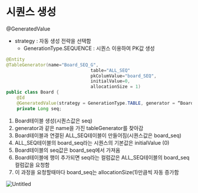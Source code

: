 # 시퀀스 생성

@GeneratedValue

- strategy : 자동 생성 전략을 선택함
    - GenerationType.SEQUENCE : 시퀀스 이용하여 PK값 생성

```java
@Entity
@TableGenerator(name="Board_SEQ_G",
								table="ALL_SEQ"
								pkColumValue="board_SEQ",
								initialValue=0, 
								allocationSize = 1)
public class Board {
	@Id
	@GeneratedValue(strategy = GenerationType.TABLE, generator = “Board_SEQ_G“ )
	private Long seq;
```

1. Board테이블 생성(시퀀스값은 seq) 
2. generator과 같은 name을 가진 tableGenerator를 찾아감 
3. Board테이블과 연결된 ALL_SEQ테이블이 만들어짐(시퀀스값은 board_seq)
4. ALL_SEQ테이블의 board_seq라는 시퀀스의 기본값은 initialValue (0)  
5. Board테이블의 seq값은 board_seq에서 가져옴
6. Board테이블에 행이 추가되면 seq라는 컬럼값은 ALL_SEQ테이블의 board_seq컬럼값을 요청함
7. 이 과정을 요청할때마다 board_seq는 allocationSize(1)만큼씩 자동 증가함 

![Untitled](%E1%84%89%E1%85%B5%E1%84%8F%E1%85%AF%E1%86%AB%E1%84%89%E1%85%B3%20%E1%84%89%E1%85%A2%E1%86%BC%E1%84%89%E1%85%A5%E1%86%BC%20885adfc3437d4c52b04315d3d6b6ef99/Untitled.png)